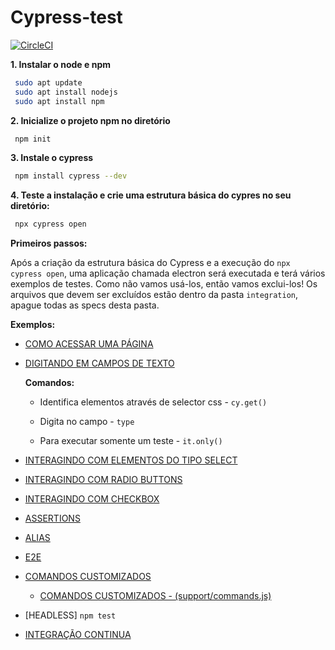 # Cypress-test


[![CircleCI](https://circleci.com/gh/thamyresmoraes/Cypress-test.svg?style=svg)](https://circleci.com/gh/thamyresmoraes/Cypress-test)

**1. Instalar o node e npm**

```sh
 sudo apt update
 sudo apt install nodejs
 sudo apt install npm
```

**2. Inicialize o projeto npm no diretório**

```sh
 npm init
```

**3. Instale o cypress**

```sh
 npm install cypress --dev
```

**4. Teste a instalação e crie uma estrutura básica do cypres no seu diretório:**

```sh
 npx cypress open
 ```



**Primeiros passos:**

Após a criação da estrutura básica do Cypress e a execução do `npx cypress open`, uma aplicação chamada electron será executada e terá vários exemplos de testes. Como não vamos usá-los, então vamos exclui-los! Os arquivos que devem ser excluídos estão dentro da pasta `integration`, apague todas as specs desta pasta. 



**Exemplos:**

- [COMO ACESSAR UMA PÁGINA](https://github.com/thamyresmoraes/Cypress-test/blob/master/cypress/integration/tickets.spec.js#L2)

- [DIGITANDO EM CAMPOS DE TEXTO](https://github.com/thamyresmoraes/Cypress-test/blob/master/cypress/integration/tickets.spec.js#L8-L13)
	
	**Comandos:**

 	* Identifica elementos através de selector css - `cy.get()`

	* Digita no campo - `type`

	* Para executar somente um teste - `it.only()`

- [INTERAGINDO COM ELEMENTOS DO TIPO SELECT](https://github.com/thamyresmoraes/Cypress-test/blob/master/cypress/integration/tickets.spec.js#L17)

- [INTERAGINDO COM RADIO BUTTONS](https://github.com/thamyresmoraes/Cypress-test/blob/master/cypress/integration/tickets.spec.js#L22)

- [INTERAGINDO COM CHECKBOX](https://github.com/thamyresmoraes/Cypress-test/blob/master/cypress/integration/tickets.spec.js#L26-L37)

- [ASSERTIONS](https://github.com/thamyresmoraes/Cypress-test/blob/master/cypress/integration/tickets.spec.js#L40-L49)

- [ALIAS](https://github.com/thamyresmoraes/Cypress-test/blob/master/cypress/integration/tickets.spec.js#L51-L62)

- [E2E](https://github.com/thamyresmoraes/Cypress-test/blob/master/cypress/integration/tickets.spec.js#L66-L94)

- [COMANDOS CUSTOMIZADOS](https://github.com/thamyresmoraes/Cypress-test/blob/master/cypress/integration/tickets.spec.js#L98-L113)
	-  [COMANDOS CUSTOMIZADOS - (support/commands.js)](https://github.com/thamyresmoraes/Cypress-test/blob/master/cypress/support/commands.jss#L28-L33)

- [HEADLESS] `npm test`

- [INTEGRAÇÃO CONTINUA](https://github.com/thamyresmoraes/Cypress-test/blob/master/.circleci/config.yml)
